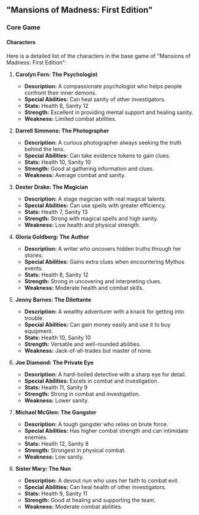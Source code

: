 ## "Mansions of Madness: First Edition"
### Core Game
#### Characters
Here is a detailed list of the characters in the base game of "Mansions of Madness: First Edition":

1. **Carolyn Fern: The Psychologist**
    - **Description:** A compassionate psychologist who helps people confront their inner demons.
    - **Special Abilities:** Can heal sanity of other investigators.
    - **Stats:** Health 8, Sanity 12
    - **Strength:** Excellent in providing mental support and healing sanity.
    - **Weakness:** Limited combat abilities.

2. **Darrell Simmons: The Photographer**
    - **Description:** A curious photographer always seeking the truth behind the lens.
    - **Special Abilities:** Can take evidence tokens to gain clues.
    - **Stats:** Health 10, Sanity 10
    - **Strength:** Good at gathering information and clues.
    - **Weakness:** Average combat and sanity.

3. **Dexter Drake: The Magician**
    - **Description:** A stage magician with real magical talents.
    - **Special Abilities:** Can use spells with greater efficiency.
    - **Stats:** Health 7, Sanity 13
    - **Strength:** Strong with magical spells and high sanity.
    - **Weakness:** Low health and physical strength.

4. **Gloria Goldberg: The Author**
    - **Description:** A writer who uncovers hidden truths through her stories.
    - **Special Abilities:** Gains extra clues when encountering Mythos events.
    - **Stats:** Health 8, Sanity 12
    - **Strength:** Strong in uncovering and interpreting clues.
    - **Weakness:** Moderate health and combat skills.

5. **Jenny Barnes: The Dilettante**
    - **Description:** A wealthy adventurer with a knack for getting into trouble.
    - **Special Abilities:** Can gain money easily and use it to buy equipment.
    - **Stats:** Health 10, Sanity 10
    - **Strength:** Versatile and well-rounded abilities.
    - **Weakness:** Jack-of-all-trades but master of none.

6. **Joe Diamond: The Private Eye**
    - **Description:** A hard-boiled detective with a sharp eye for detail.
    - **Special Abilities:** Excels in combat and investigation.
    - **Stats:** Health 11, Sanity 9
    - **Strength:** Strong in combat and investigation.
    - **Weakness:** Lower sanity.

7. **Michael McGlen: The Gangster**
    - **Description:** A tough gangster who relies on brute force.
    - **Special Abilities:** Has higher combat strength and can intimidate enemies.
    - **Stats:** Health 12, Sanity 8
    - **Strength:** Strongest in physical combat.
    - **Weakness:** Low sanity.

8. **Sister Mary: The Nun**
    - **Description:** A devout nun who uses her faith to combat evil.
    - **Special Abilities:** Can heal health of other investigators.
    - **Stats:** Health 9, Sanity 11
    - **Strength:** Good at healing and supporting the team.
    - **Weakness:** Moderate combat abilities.
